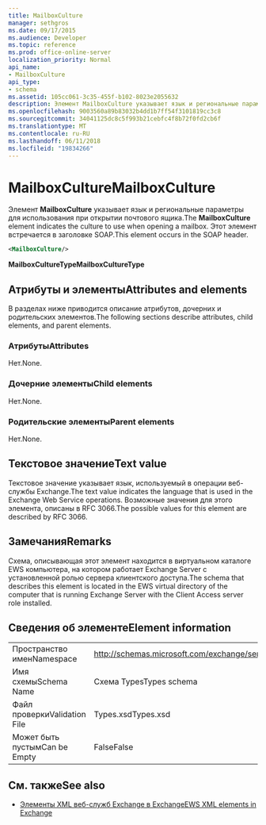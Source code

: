 ```yaml
---
title: MailboxCulture
manager: sethgros
ms.date: 09/17/2015
ms.audience: Developer
ms.topic: reference
ms.prod: office-online-server
localization_priority: Normal
api_name:
- MailboxCulture
api_type:
- schema
ms.assetid: 105cc061-3c35-455f-b102-8023e2055632
description: Элемент MailboxCulture указывает язык и региональные параметры для использования при открытии почтового ящика. Этот элемент встречается в заголовке SOAP.
ms.openlocfilehash: 9003560a89b83032b4dd1b7ff54f3101819cc3c8
ms.sourcegitcommit: 34041125dc8c5f993b21cebfc4f8b72f0fd2cb6f
ms.translationtype: MT
ms.contentlocale: ru-RU
ms.lasthandoff: 06/11/2018
ms.locfileid: "19834266"
---
```

# <a name="mailboxculture"></a><span data-ttu-id="7180c-104">MailboxCulture</span><span class="sxs-lookup"><span data-stu-id="7180c-104">MailboxCulture</span></span>

<span data-ttu-id="7180c-105">Элемент **MailboxCulture** указывает язык и региональные параметры для использования при открытии почтового ящика.</span><span class="sxs-lookup"><span data-stu-id="7180c-105">The **MailboxCulture** element indicates the culture to use when opening a mailbox.</span></span> <span data-ttu-id="7180c-106">Этот элемент встречается в заголовке SOAP.</span><span class="sxs-lookup"><span data-stu-id="7180c-106">This element occurs in the SOAP header.</span></span> 
  
```xml
<MailboxCulture/>
```

<span data-ttu-id="7180c-107">**MailboxCultureType**</span><span class="sxs-lookup"><span data-stu-id="7180c-107">**MailboxCultureType**</span></span>

## <a name="attributes-and-elements"></a><span data-ttu-id="7180c-108">Атрибуты и элементы</span><span class="sxs-lookup"><span data-stu-id="7180c-108">Attributes and elements</span></span>

<span data-ttu-id="7180c-109">В разделах ниже приводится описание атрибутов, дочерних и родительских элементов.</span><span class="sxs-lookup"><span data-stu-id="7180c-109">The following sections describe attributes, child elements, and parent elements.</span></span>
  
### <a name="attributes"></a><span data-ttu-id="7180c-110">Атрибуты</span><span class="sxs-lookup"><span data-stu-id="7180c-110">Attributes</span></span>

<span data-ttu-id="7180c-111">Нет.</span><span class="sxs-lookup"><span data-stu-id="7180c-111">None.</span></span>
  
### <a name="child-elements"></a><span data-ttu-id="7180c-112">Дочерние элементы</span><span class="sxs-lookup"><span data-stu-id="7180c-112">Child elements</span></span>

<span data-ttu-id="7180c-113">Нет.</span><span class="sxs-lookup"><span data-stu-id="7180c-113">None.</span></span>
  
### <a name="parent-elements"></a><span data-ttu-id="7180c-114">Родительские элементы</span><span class="sxs-lookup"><span data-stu-id="7180c-114">Parent elements</span></span>

<span data-ttu-id="7180c-115">Нет.</span><span class="sxs-lookup"><span data-stu-id="7180c-115">None.</span></span>
  
## <a name="text-value"></a><span data-ttu-id="7180c-116">Текстовое значение</span><span class="sxs-lookup"><span data-stu-id="7180c-116">Text value</span></span>

<span data-ttu-id="7180c-117">Текстовое значение указывает язык, используемый в операции веб-службы Exchange.</span><span class="sxs-lookup"><span data-stu-id="7180c-117">The text value indicates the language that is used in the Exchange Web Service operations.</span></span> <span data-ttu-id="7180c-118">Возможные значения для этого элемента, описаны в RFC 3066.</span><span class="sxs-lookup"><span data-stu-id="7180c-118">The possible values for this element are described by RFC 3066.</span></span>
  
## <a name="remarks"></a><span data-ttu-id="7180c-119">Замечания</span><span class="sxs-lookup"><span data-stu-id="7180c-119">Remarks</span></span>

<span data-ttu-id="7180c-120">Схема, описывающая этот элемент находится в виртуальном каталоге EWS компьютера, на котором работает Exchange Server с установленной ролью сервера клиентского доступа.</span><span class="sxs-lookup"><span data-stu-id="7180c-120">The schema that describes this element is located in the EWS virtual directory of the computer that is running Exchange Server with the Client Access server role installed.</span></span>
  
## <a name="element-information"></a><span data-ttu-id="7180c-121">Сведения об элементе</span><span class="sxs-lookup"><span data-stu-id="7180c-121">Element information</span></span>

|||
|:-----|:-----|
|<span data-ttu-id="7180c-122">Пространство имен</span><span class="sxs-lookup"><span data-stu-id="7180c-122">Namespace</span></span>  <br/> |http://schemas.microsoft.com/exchange/services/2006/types  <br/> |
|<span data-ttu-id="7180c-123">Имя схемы</span><span class="sxs-lookup"><span data-stu-id="7180c-123">Schema Name</span></span>  <br/> |<span data-ttu-id="7180c-124">Схема Types</span><span class="sxs-lookup"><span data-stu-id="7180c-124">Types schema</span></span>  <br/> |
|<span data-ttu-id="7180c-125">Файл проверки</span><span class="sxs-lookup"><span data-stu-id="7180c-125">Validation File</span></span>  <br/> |<span data-ttu-id="7180c-126">Types.xsd</span><span class="sxs-lookup"><span data-stu-id="7180c-126">Types.xsd</span></span>  <br/> |
|<span data-ttu-id="7180c-127">Может быть пустым</span><span class="sxs-lookup"><span data-stu-id="7180c-127">Can be Empty</span></span>  <br/> |<span data-ttu-id="7180c-128">False</span><span class="sxs-lookup"><span data-stu-id="7180c-128">False</span></span>  <br/> |
   
## <a name="see-also"></a><span data-ttu-id="7180c-129">См. также</span><span class="sxs-lookup"><span data-stu-id="7180c-129">See also</span></span>

- [<span data-ttu-id="7180c-130">Элементы XML веб-служб Exchange в Exchange</span><span class="sxs-lookup"><span data-stu-id="7180c-130">EWS XML elements in Exchange</span></span>](ews-xml-elements-in-exchange.md)


